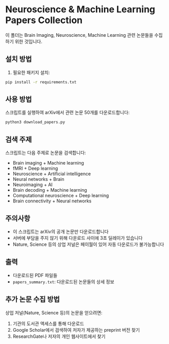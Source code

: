 # Neuroscience & Machine Learning Papers Collection

이 폴더는 Brain Imaging, Neuroscience, Machine Learning 관련 논문들을 수집하기 위한 것입니다.

## 설치 방법

1. 필요한 패키지 설치:
```bash
pip install -r requirements.txt
```

## 사용 방법

스크립트를 실행하여 arXiv에서 관련 논문 50개를 다운로드합니다:

```bash
python3 download_papers.py
```

## 검색 주제

스크립트는 다음 주제로 논문을 검색합니다:
- Brain imaging + Machine learning
- fMRI + Deep learning
- Neuroscience + Artificial intelligence
- Neural networks + Brain
- Neuroimaging + AI
- Brain decoding + Machine learning
- Computational neuroscience + Deep learning
- Brain connectivity + Neural networks

## 주의사항

- 이 스크립트는 arXiv의 공개 논문만 다운로드합니다
- 서버에 부담을 주지 않기 위해 다운로드 사이에 3초 딜레이가 있습니다
- Nature, Science 등의 상업 저널은 페이월이 있어 자동 다운로드가 불가능합니다

## 출력

- 다운로드된 PDF 파일들
- `papers_summary.txt`: 다운로드된 논문들의 상세 정보

## 추가 논문 수집 방법

상업 저널(Nature, Science 등)의 논문을 얻으려면:
1. 기관의 도서관 액세스를 통해 다운로드
2. Google Scholar에서 검색하여 저자가 제공하는 preprint 버전 찾기
3. ResearchGate나 저자의 개인 웹사이트에서 찾기
